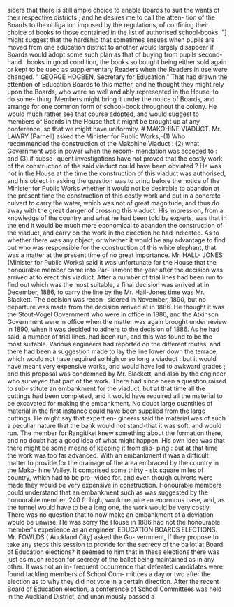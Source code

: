 siders that there is still ample choice to enable Boards to suit the wants of their respective districts ; and he desires me to call the atten- tion of the Boards to the obligation imposed by the regulations, of confining their choice of books to those contained in the list of authorised school-books. "] might suggest that the hardship that sometimes ensues when pupils are moved from one education district to another would largely disappear if Boards would adopt some such plan as that of buying from pupils second-hand . books in good condition, the books so bought being either sold again or kept to be used as supplementary Readers when the Readers in use were changed. " GEORGE HOGBEN, Secretary for Education." That had drawn the attention of Education Boards to this matter, and he thought they might rely upon the Boards, who were so well and ably represented in the House, to do some- thing. Members might bring it under the notice of Boards, and arrange for one common form of school-book throughout the colony. He would much rather see that course adopted, and would suggest to members of Boards in the House that it might be brought up at any conference, so that we might have uniformity. # MAKOHINE VIADUCT. Mr. LAWRY (Parnell) asked the Minister for Public Works,-(1) Who recommended the construction of the Makohine Viaduct : (2) what Government was in power when the recom- mendation was acceded to : and (3) if subse- quent investigations have not proved that the costly work of the construction of the said viaduct could have been obviated ? He was not in the House at the time the construction of this viaduct was authorised, and his object in asking the question was to bring before the notice of the Minister for Public Works whether it would not be desirable to abandon at the present time the construction of this costly work and put in a concrete culvert to carry the water, which was not of great magnitude, and thus do away with the great danger of crossing this viaduct. His impression, from a knowledge of the country and what he had been told by experts, was that in the end it would be much more economical to abandon the construction of the viaduct, and carry on the work in the direction he had indicated. As to whether there was any object, or whether it would be any advantage to find out who was responsible for the construction of this white elephant, that was a matter at the present time of no great importance. Mr. HALL- JONES (Minister for Public Works) said it was unfortunate for the House that the honourable member came into Par- liament the year after the decision was arrived at to erect this viaduct. After a number of trial lines had been run to find out which was the most suitable, a final decision was arrived at in December, 1886, to carry the line by the Mr. Hail-Jones time was Mr. Blackett. The decision was recon- sidered in November, 1890, but no departure was made from the decision arrived at in 1886. He thought it was the Stout-Vogel Government who were in office in 1886, and the Atkinson Government were in office when the matter was again brought under review in 1890, when it was decided to adhere to the decision of 1886. As he had said, a number of trial lines. had been run, and this was found to be the most suitable. Various engineers had reported on the different routes, and there had been a suggestion made to lay the line lower down the terrace, which would not have required so high or so long a viaduct : but it would have meant very expensive works, and would have led to awkward grades ; and this proposal was condemned by Mr. Blackett, and also by the engineer who surveyed that part of the work. There had since been a question raised to sub- stitute an embankment for the viaduct, but at that time all the cuttings had been completed, and it would have required all the material to be excavated for making the embankment. No doubt large quantities of material in the first instance could have been supplied from the large cuttings. He might say that expert en- gineers said the material was of such a peculiar nature that the bank would not stand-that it was soft, and would run. The member for Rangitikei knew something about the formation there, and no doubt has a good idea of what might happen. His own idea was that there might be some means of keeping it from slip- ping : but at that time the work was too far advanced. With an embankment it was a difficult matter to provide for the drainage of the area embraced by the country in the Mako- hine Valley. It comprised some thirty - six square miles of country, which had to be pro- vided for. and even though culverts were made they would be very expensive in construction. Honourable members could understand that an embankment such as was suggested by the honourable member, 240 ft. high, would require an enormous base, and, as the tunnel would have to be a long one, the work would be very costly. There was no question that to now make an embankment of a deviation would be unwise. He was sorry the House in 1886 had not the honourable member's experience as an engineer. EDUCATION BOARDS ELECTIONS. Mr. FOWLDS ( Auckland City) asked the Go- vernment, If they propose to take any steps this session to provide for the secrecy of the ballot at Board of Education elections? It seemed to him that in these elections there was just as much reason for secrecy of the ballot being maintained as in any other. It was not an in- frequent occurrence that defeated candidates were found tackling members of School Com- mittces a day or two after the election as to why they did not vote in a certain direction. After the recent Board of Education election, a conference of School Committees was held in the Auckland District, and unanimously passed a 